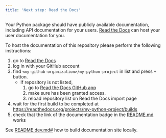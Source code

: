 ```yaml
---
title: 'Next step: Read the Docs'
---
```


Your Python package should have publicly available documentation, including API documentation for your users.
[Read the Docs](https://readthedocs.org) can host your user documentation for you.

To host the documentation of this repository please perform the following instructions:

1. go to [Read the Docs](https://readthedocs.org/dashboard/import/?)
1. log in with your GitHub account
1. find `<my-github-organization>/my-python-project` in list and press `+` button.
   * If repository is not listed,
      1. go to [Read the Docs GitHub app](https://github.com/settings/connections/applications/fae83c942bc1d89609e2)
      2. make sure <my-github-organization> has been granted access.
      3. reload repository list on Read the Docs import page
1. wait for the first build to be completed at <https://readthedocs.org/projects/my-python-project/builds>
1. check that the link of the documentation badge in the [README.md](git@github.com:<my-github-organization>/my-python-project) works

See [README.dev.md#](git@github.com:<my-github-organization>/my-python-project/blob/main/README.dev.md#generating-the-api-docs) how to build documentation site locally.

